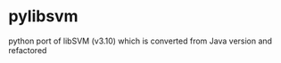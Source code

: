 pylibsvm
========

python port of libSVM (v3.10) which is converted from Java version and refactored